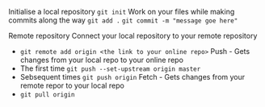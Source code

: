 Initialise a local repository
`git init`
Work  on your files while making commits along the way
`git add .`
`git commit -m "message goe here"`

Remote repository
Connect your local repository to your remote repository
- `git remote add origin <the link to your online repo>`
Push - Gets changes from your local repo to your online repo
- The first time `git push --set-upstream origin master`
- Sebsequent times `git push origin`
Fetch - Gets changes from your remote repor to your local repo
- `git pull origin`